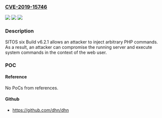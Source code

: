 ### [CVE-2019-15746](https://cve.mitre.org/cgi-bin/cvename.cgi?name=CVE-2019-15746)
![](https://img.shields.io/static/v1?label=Product&message=n%2Fa&color=blue)
![](https://img.shields.io/static/v1?label=Version&message=n%2Fa&color=blue)
![](https://img.shields.io/static/v1?label=Vulnerability&message=n%2Fa&color=brighgreen)

### Description

SITOS six Build v6.2.1 allows an attacker to inject arbitrary PHP commands. As a result, an attacker can compromise the running server and execute system commands in the context of the web user.

### POC

#### Reference
No PoCs from references.

#### Github
- https://github.com/dhn/dhn

